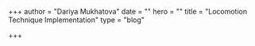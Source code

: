 +++
author = "Dariya Mukhatova"
date = ""
hero = ""
title = "Locomotion Technique Implementation"
type = "blog"

+++
